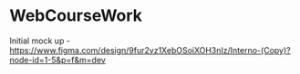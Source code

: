 # WebCourseWork
Initial mock up - https://www.figma.com/design/9fur2vz1XebOSoiXOH3nIz/Interno-(Copy)?node-id=1-5&p=f&m=dev
